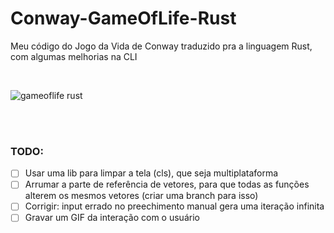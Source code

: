 # Conway-GameOfLife-Rust
Meu código do Jogo da Vida de Conway traduzido pra a linguagem Rust, com algumas melhorias na CLI

<br>

![gameoflife rust](https://github.com/OlavoM/Conway-GameOfLife-Rust/assets/54750022/3a89fd49-4cc6-454e-a3b3-858554e5f750)

<br>
<br>

### TODO:

- [ ] Usar uma lib para limpar a tela (cls), que seja multiplataforma
- [ ] Arrumar a parte de referência de vetores, para que todas as funções alterem os mesmos vetores (criar uma branch para isso)
- [ ] Corrigir: input errado no preechimento manual gera uma iteração infinita
- [ ] Gravar um GIF da interação com o usuário

